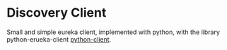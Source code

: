 # Discovery Client 

Small and simple eureka client, implemented with python, with the library python-erueka-client [python-client](https://pypi.org/project/py-eureka-client/). 